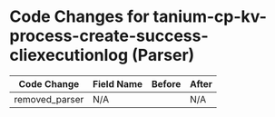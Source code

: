 # Code Changes for tanium-cp-kv-process-create-success-cliexecutionlog (Parser)

| Code Change | Field Name | Before | After |
|-------------|------------|--------|-------|
| removed_parser | N/A |  | N/A |